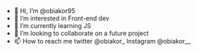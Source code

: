 - 👋 Hi, I’m @obiakor95
- 👀 I’m interested in Front-end dev
- 🌱 I’m currently learning JS
- 💞️ I’m looking to collaborate on a future project
- 📫 How to reach me twitter @obiakor_ Instagram @obiakor__

<!---
obiakor95/obiakor95 is a ✨ special ✨ repository because its `README.md` (this file) appears on your GitHub profile.
You can click the Preview link to take a look at your changes.
--->

